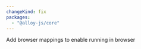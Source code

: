 ```yaml
---
changeKind: fix
packages:
  - "@alloy-js/core"
---
```


Add browser mappings to enable running in browser
